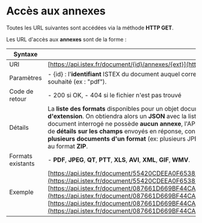 # Accès aux annexes

Toutes les URL suivantes sont accédées via la méthode **HTTP GET**.

Les URL d'accès aux **annexes** sont de la forme :

| Syntaxe |  |
| --- | --- |
| URI | [https://api.istex.fr/document/{id}/annexes/{ext}](https://api.istex.fr/document/{id}/annexes/{ext}) |
| Paramètres | - {id} : l'**identifiant** ISTEX du document auquel correspond la notice, - {ext} : **extension** du fichier souhaité \(ex : "pdf"\). |
| Code de retour | - 200 si OK,  - 404 si le fichier n'est pas trouvé |
| Détails | La **liste des formats** disponibles pour un objet documentaire est accessible **si on ne précise pas d'extension**. On obtiendra alors un **JSON** avec la liste des fichiers disponibles, par exemple :  Si le document interrogé ne possède **aucun annexe**, l'API renverra un message **JSON**, comme :Pour plus de **détails sur les champs** envoyés en réponse, consultez le chapitre \[correspondant\]\[fields\].  Si **plusieurs documents d'un format** \(ex: plusieurs JPEG\) existent, ils sont renvoyés dans une archive au format **ZIP**. |
| Formats existants | - **PDF**, **JPEG**, **QT**, **PTT**, **XLS**, **AVI**, **XML**, **GIF**, **WMV**. |
| Exemple | [https://api.istex.fr/document/55420CDEEA0F6538E215A511C72E2E5E57570138/annexes](https://api.istex.fr/document/55420CDEEA0F6538E215A511C72E2E5E57570138/annexes) [https://api.istex.fr/document/087661D669BF44CA05AA6CE08ADD6399F6A439C4/annexes](https://api.istex.fr/document/087661D669BF44CA05AA6CE08ADD6399F6A439C4/annexes) [https://api.istex.fr/document/087661D669BF44CA05AA6CE08ADD6399F6A439C4/annexes/pdf](https://api.istex.fr/document/087661D669BF44CA05AA6CE08ADD6399F6A439C4/annexes/pdf) |

